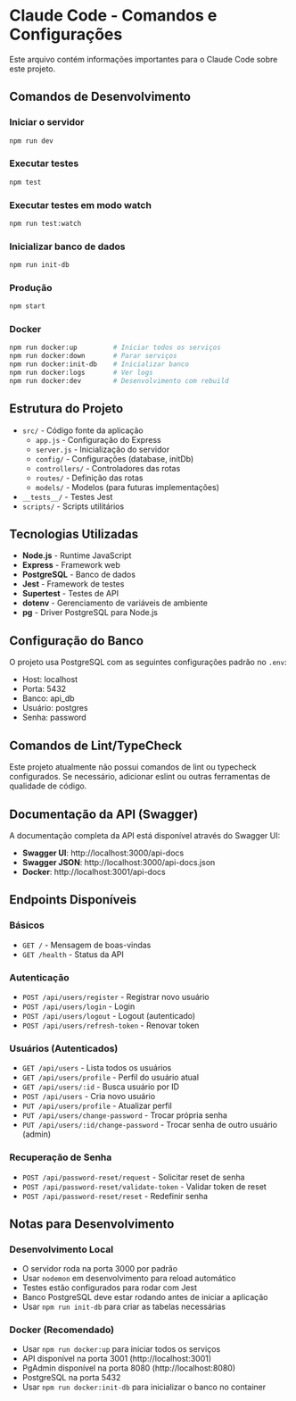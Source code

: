 # Claude Code - Comandos e Configurações

Este arquivo contém informações importantes para o Claude Code sobre este projeto.

## Comandos de Desenvolvimento

### Iniciar o servidor
```bash
npm run dev
```

### Executar testes
```bash
npm test
```

### Executar testes em modo watch
```bash
npm run test:watch
```

### Inicializar banco de dados
```bash
npm run init-db
```

### Produção
```bash
npm start
```

### Docker
```bash
npm run docker:up         # Iniciar todos os serviços
npm run docker:down       # Parar serviços
npm run docker:init-db    # Inicializar banco
npm run docker:logs       # Ver logs
npm run docker:dev        # Desenvolvimento com rebuild
```

## Estrutura do Projeto

- `src/` - Código fonte da aplicação
  - `app.js` - Configuração do Express
  - `server.js` - Inicialização do servidor
  - `config/` - Configurações (database, initDb)
  - `controllers/` - Controladores das rotas
  - `routes/` - Definição das rotas
  - `models/` - Modelos (para futuras implementações)
- `__tests__/` - Testes Jest
- `scripts/` - Scripts utilitários

## Tecnologias Utilizadas

- **Node.js** - Runtime JavaScript
- **Express** - Framework web
- **PostgreSQL** - Banco de dados
- **Jest** - Framework de testes
- **Supertest** - Testes de API
- **dotenv** - Gerenciamento de variáveis de ambiente
- **pg** - Driver PostgreSQL para Node.js

## Configuração do Banco

O projeto usa PostgreSQL com as seguintes configurações padrão no `.env`:
- Host: localhost
- Porta: 5432
- Banco: api_db
- Usuário: postgres
- Senha: password

## Comandos de Lint/TypeCheck

Este projeto atualmente não possui comandos de lint ou typecheck configurados.
Se necessário, adicionar eslint ou outras ferramentas de qualidade de código.

## Documentação da API (Swagger)

A documentação completa da API está disponível através do Swagger UI:
- **Swagger UI**: http://localhost:3000/api-docs
- **Swagger JSON**: http://localhost:3000/api-docs.json
- **Docker**: http://localhost:3001/api-docs

## Endpoints Disponíveis

### Básicos
- `GET /` - Mensagem de boas-vindas
- `GET /health` - Status da API

### Autenticação
- `POST /api/users/register` - Registrar novo usuário
- `POST /api/users/login` - Login
- `POST /api/users/logout` - Logout (autenticado)
- `POST /api/users/refresh-token` - Renovar token

### Usuários (Autenticados)
- `GET /api/users` - Lista todos os usuários
- `GET /api/users/profile` - Perfil do usuário atual
- `GET /api/users/:id` - Busca usuário por ID
- `POST /api/users` - Cria novo usuário
- `PUT /api/users/profile` - Atualizar perfil
- `PUT /api/users/change-password` - Trocar própria senha
- `PUT /api/users/:id/change-password` - Trocar senha de outro usuário (admin)

### Recuperação de Senha
- `POST /api/password-reset/request` - Solicitar reset de senha
- `POST /api/password-reset/validate-token` - Validar token de reset
- `POST /api/password-reset/reset` - Redefinir senha

## Notas para Desenvolvimento

### Desenvolvimento Local
- O servidor roda na porta 3000 por padrão
- Usar `nodemon` em desenvolvimento para reload automático
- Testes estão configurados para rodar com Jest
- Banco PostgreSQL deve estar rodando antes de iniciar a aplicação
- Usar `npm run init-db` para criar as tabelas necessárias

### Docker (Recomendado)
- Usar `npm run docker:up` para iniciar todos os serviços
- API disponível na porta 3001 (http://localhost:3001)
- PgAdmin disponível na porta 8080 (http://localhost:8080)
- PostgreSQL na porta 5432
- Usar `npm run docker:init-db` para inicializar o banco no container